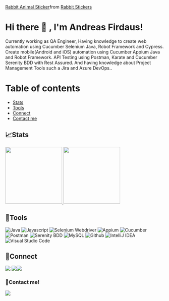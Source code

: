 <div class="tenor-gif-embed" data-postid="9470292509152409011" data-share-method="host" data-aspect-ratio="1" data-width="100%"><a href="https://tenor.com/view/rabbit-animal-work-hurry-busy-gif-9470292509152409011">Rabbit Animal Sticker</a>from <a href="https://tenor.com/search/rabbit-stickers">Rabbit Stickers</a></div> <script type="text/javascript" async src="https://tenor.com/embed.gif"></script>

# Hi there 👋 , I'm Andreas Firdaus!
Currently working as QA Engineer, Having knowledge to create web automation using Cucumber Selenium Java, Robot Framework and Cypress. Create mobile(Android and iOS) automation using Cucumber Appium Java and Robot Framework. API Testing using Postman, Karate and Cucumber Serenity BDD with Rest Assured. And having knowledge about Project Management Tools such a Jira and Azure DevOps..

# Table of contents
<!--ts-->
   * [Stats](#stats)
   * [Tools](#tools)
   * [Connect](#connect)
   * [Contact me](#contact-me)
<!--te-->
 

## 📈Stats
<p align="left">
<a href="https://github.com/andreasfirdaus">
  <img height="180em" src="https://github-readme-stats-eight-theta.vercel.app/api?username=andreasfirdaus&show_icons=true&theme=algolia&include_all_commits=true&count_private=true"/>
  <img height="180em" src="https://github-readme-stats-eight-theta.vercel.app/api/top-langs/?username=andreasfirdaus&layout=compact&langs_count=8&theme=algolia"/>
</a>
</p>

## 🔨Tools
![Java](https://img.shields.io/badge/-java-181717?style=for-the-badge&logo=java)
![Javascript](https://img.shields.io/badge/-javascript-181717?style=for-the-badge&logo=javascript)
![Selenium Webdriver](https://img.shields.io/badge/-selenium-181717?style=for-the-badge&logo=selenium)
![Appium](https://img.shields.io/badge/-appium-181717?style=for-the-badge&logo=appium)
![Cucumber](https://img.shields.io/badge/-cucumber-181717?style=for-the-badge&logo=cucumber)
![Postman](https://img.shields.io/badge/-postman-181717?style=for-the-badge&logo=postman)
![Serenity BDD](https://img.shields.io/badge/-serenitybdd-181717?style=for-the-badge&logo=serenitybdd)
![MySQL](https://img.shields.io/badge/-mysql-181717?style=for-the-badge&logo=mysql)
![Github](https://img.shields.io/badge/GitHub-100000?style=for-the-badge&logo=github&logoColor=white)
![IntelliJ IDEA](https://img.shields.io/badge/IntelliJIDEA-000000.svg?style=for-the-badge&logo=intellij-idea&logoColor=white)
![Visual Studio Code](https://img.shields.io/badge/Visual%20Studio%20Code-0078d7.svg?style=for-the-badge&logo=visual-studio-code&logoColor=white)


## 🔗Connect
<p>
    <a href="https://www.linkedin.com/in/andreas-firdaus-a1b799275/" target="blank"><img src="https://img.shields.io/badge/-linkedin-181717?style=for-the-badge&logo=linkedin" /></a>
     <a href="https://www.instagram.com/andreasfirdaus/" target="blank"><img src="https://img.shields.io/badge/-instagram-181717?style=for-the-badge&logo=instagram" /></a
<a href="https://bincangqa.tech/home/" target="blank"><img src="https://img.shields.io/badge/Website-21759B?style=for-the-badge&logo=wordpress&logoColor=white" /></a>
</p>


### 📝Contact me!
<p>
    <a href="mailto: andreasfirdaus12@gmail.com" target="blank"><img src="https://img.shields.io/badge/-gmail-181717?style=for-the-badge&logo=gmail" /></a>
</p>
